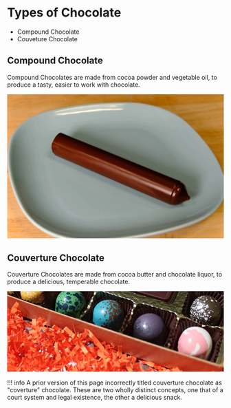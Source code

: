 # Types of Chocolate

- Compound Chocolate
- Couveture Chocolate <!-- Real Chocolate -->

<!-- https://bakewithshivesh.com/best-baking-chocolate-compound-or-couverture/ -->

## Compound Chocolate

Compound Chocolates are made from cocoa powder and vegetable oil, to produce a tasty, easier to work with chocolate.  

![](../img/chocolate/cocoacore.jpg)

## Couverture Chocolate

Couverture Chocolates are made from cocoa butter and chocolate liquor, to produce a delicious, temperable chocolate.

![](../img/chocolate/bonbons.jpg)

!!! info
    A prior version of this page incorrectly titled couverture chocolate as "coverture" chocolate.  These are two wholly distinct concepts, one that of a court system and legal existence, the other a delicious snack.  